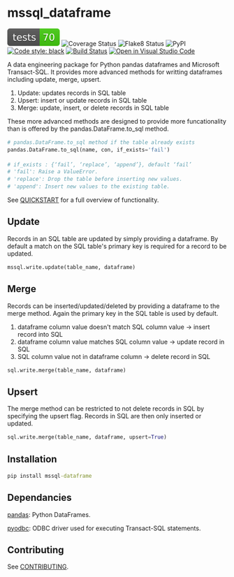 # mssql_dataframe

![Test Status](https://github.com/jwcook23/mssql_dataframe/blob/main/reports/tests.svg?raw=true)
![Coverage Status](https://github.com/jwcook23/mssql_dataframe/blob/main/reports/coverage.svg?raw=true)
![Flake8 Status](https://github.com/jwcook23/mssql_dataframe/blob/main/reports/flake8.svg?raw=true)
![PyPI](https://img.shields.io/pypi/v/mssql_dataframe)
[![Code style: black](https://img.shields.io/badge/code%20style-black-000000.svg)](https://github.com/psf/black)
[![Build Status](https://dev.azure.com/jasoncook1989/mssql_dataframe/_apis/build/status/continuous-delivery?branchName=main)](https://dev.azure.com/jasoncook1989/mssql_dataframe/_build/latest?definitionId=2&branchName=main)
[![Open in Visual Studio Code](https://open.vscode.dev/badges/open-in-vscode.svg)](https://open.vscode.dev/jwcook23/mssql_dataframe)

A data engineering package for Python pandas dataframes and Microsoft Transact-SQL. It provides more advanced methods for writting dataframes including update, merge, upsert.

1. Update: updates records in SQL table
2. Upsert: insert or update records in SQL table
3. Merge: update, insert, or delete records in SQL table

These more advanced methods are designed to provide more funcationality than is offered by the pandas.DataFrame.to_sql method.

```python
# pandas.DataFrame.to_sql method if the table already exists
pandas.DataFrame.to_sql(name, con, if_exists='fail')

# if_exists : {‘fail’, ‘replace’, ‘append’}, default ‘fail’
# 'fail': Raise a ValueError.
# 'replace': Drop the table before inserting new values.
# 'append': Insert new values to the existing table.
```

See [QUICKSTART](QUICKSTART.md) for a full overview of functionality.

## Update

Records in an SQL table are updated by simply providing a dataframe. By default a match on the SQL table's primary key is required for a record to be updated.

```python
mssql.write.update(table_name, dataframe)
```

## Merge

Records can be inserted/updated/deleted by providing a dataframe to the merge method. Again the primary key in the SQL table is used by default.

1. dataframe column value doesn't match SQL column value -> insert record into SQL
2. dataframe column value matches SQL column value -> update record in SQL
3. SQL column value not in dataframe column -> delete record in SQL

```python
sql.write.merge(table_name, dataframe)
```

## Upsert

The merge method can be restricted to not delete records in SQL by specifying the upsert flag. Records in SQL are then only inserted or updated.

```python
sql.write.merge(table_name, dataframe, upsert=True)
```

## Installation

```cmd
pip install mssql-dataframe
```

## Dependancies

[pandas](https://pandas.pydata.org/): Python DataFrames.

[pyodbc](https://github.com/mkleehammer/pyodbc/wiki/): ODBC driver used for executing Transact-SQL statements.

## Contributing

See [CONTRIBUTING](CONTRIBUTING.md).
